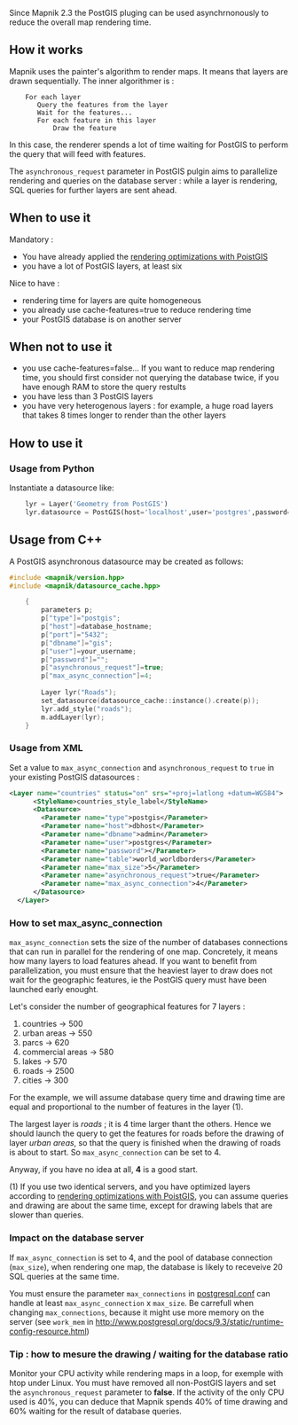 Since Mapnik 2.3 the PostGIS pluging can be used asynchrnonously to reduce the overall map rendering time. 

## How it works
Mapnik uses the painter's algorithm to render maps. It means that layers are drawn sequentially. The inner algorithmer is :
```
    For each layer
       Query the features from the layer
       Wait for the features...
       For each feature in this layer
           Draw the feature
```
In this case, the renderer spends a lot of time waiting for PostGIS to perform the query that will feed with features.

The `asynchronous_request` parameter in PostGIS pulgin aims to parallelize rendering and queries on the database server : while a layer is rendering, SQL queries for further layers are sent ahead.


## When to use it
Mandatory :
* You have already applied the [rendering optimizations with PoistGIS](OptimizeRenderingWithPostGIS)
* you have a lot of PostGIS layers, at least six

Nice to have :
* rendering time for layers are quite homogeneous
* you already use cache-features=true to reduce rendering time
* your PostGIS database is on another server

## When not to use it
* you use cache-features=false... If you want to reduce map rendering time, you should first consider not  querying the database twice, if you have enough RAM to store the query restults
* you have less than 3 PostGIS layers
* you have very heterogenous layers : for example, a huge road layers that takes 8 times longer to render than the other layers

## How to use it
### Usage from Python

Instantiate a datasource like:

```python
    lyr = Layer('Geometry from PostGIS')
    lyr.datasource = PostGIS(host='localhost',user='postgres',password='',dbname='your_postgis_database',table='your_table', asynchronous_request=True,max_async_connection=4)
```


## Usage from C++

A PostGIS asynchronous datasource may be created as follows:

```cpp
#include <mapnik/version.hpp>
#include <mapnik/datasource_cache.hpp>

    {
        parameters p;
        p["type"]="postgis";
        p["host"]=database_hostname;
        p["port"]="5432";
        p["dbname"]="gis";
        p["user"]=your_username;
        p["password"]="";
        p["asynchronous_request"]=true;
        p["max_async_connection"]=4;
    
        Layer lyr("Roads");
        set_datasource(datasource_cache::instance().create(p));
        lyr.add_style("roads");
        m.addLayer(lyr);
    }
```

### Usage from XML 
Set a value to `max_async_connection` and `asynchronous_request` to `true` in your existing PostGIS datasources :
```xml
<Layer name="countries" status="on" srs="+proj=latlong +datum=WGS84">
      <StyleName>countries_style_label</StyleName>
      <Datasource>
        <Parameter name="type">postgis</Parameter>
        <Parameter name="host">dbhost</Parameter>
        <Parameter name="dbname">admin</Parameter>
        <Parameter name="user">postgres</Parameter>      
        <Parameter name="password"></Parameter>
        <Parameter name="table">world_worldborders</Parameter>
        <Parameter name="max_size">5</Parameter>
        <Parameter name="asynchronous_request">true</Parameter>
        <Parameter name="max_async_connection">4</Parameter>
      </Datasource>
  </Layer>
```
### How to set max_async_connection
`max_async_connection` sets the size of the number of databases connections that can run in parallel for the rendering of one map. Concretely, it means how many layers to load features ahead. If you want to benefit from parallelization, you must ensure that the heaviest layer to draw does not wait for the geographic features, ie the PostGIS query must have been launched early enought.

Let's consider the number of geographical features for 7 layers :

1. countries ->  500
1. urban areas -> 550
1. parcs -> 620
1. commercial areas -> 580
1. lakes -> 570
1. roads -> 2500
1. cities -> 300

For the example, we will assume database query time and drawing time are equal and proportional to the number of features in the layer (1).

The largest layer is *roads* ; it is 4 time larger thant the others. Hence we should launch the query to get the features for roads before the drawing of layer *urban areas*, so that the query is finished when the drawing of roads is about to start. So `max_async_connection` can be set to 4.


Anyway, if you have no idea at all, **4** is a good start.


(1) If you use two identical servers, and you have optimized layers according to [rendering optimizations with PoistGIS](OptimizeRenderingWithPostGIS), you can assume queries and drawing are about the same time, except for drawing labels that are slower than queries.


### Impact on the database server
If `max_async_connection` is set to 4, and the pool of database connection (`max_size`), when rendering one map, the database is likely to receveive 20 SQL queries at the same time.

You must ensure the parameter `max_connections` in [postgresql.conf](http://www.postgresql.org/docs/9.3/static/runtime-config-connection.html) can handle at least `max_async_connection` x `max_size`. Be carrefull when changing `max_connections`, because it might use more memory on the server (see `work_mem` in http://www.postgresql.org/docs/9.3/static/runtime-config-resource.html)

### Tip : how to mesure the drawing / waiting for the database ratio
Monitor your CPU activity while rendering maps in a loop, for exemple with htop under Linux. You must have removed all non-PostGIS layers and set the `asynchronous_request` parameter to **false**. If the activity of the only CPU used is 40%, you can deduce that Mapnik spends 40% of time drawing and 60% waiting for the result of database queries.